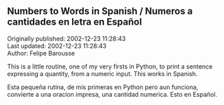 ## Numbers to Words in Spanish / Numeros a cantidades en letra en Español  
Originally published: 2002-12-23 11:28:43  
Last updated: 2002-12-23 11:28:43  
Author: Felipe Barousse  
  
This is a little routine, one of my very firsts in Python, to print a sentence expressing a quantity, from a numeric input. This works in Spanish.

Esta pequeña rutina, de mis primeras en Python pero aun funciona, convierte a una oracion impresa, una cantidad numerica.  Esto en Español.